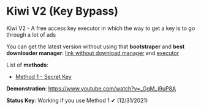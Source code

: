 # Kiwi V2 (Key Bypass)

Kiwi V2 - A free access key executor in which the way to get a key is to go through a lot of ads

You can get the latest version without using that **bootstraper** and **best downloader manager**: [link without download manager](https://cdn.discordapp.com/attachments/890937048645664771/926470355483242516/Kiwi_V2.rar) and [executor](https://pastebin.com/raw/Rgw7vPPa)

List of **methods**:
* [Method 1 - Secret Key](https://github.com/m0nelite/kiwi-v2/tree/main/method%201)

**Demonstration**: https://www.youtube.com/watch?v=_GgM_j9uP8A

**Status Key**: Working if you use Method 1 ✔ (12/31/2021)
